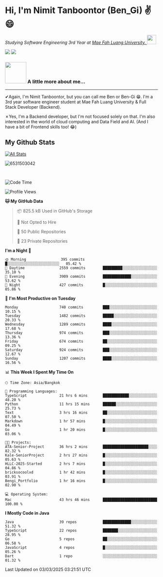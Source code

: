 # Hi, I'm Nimit Tanboontor (Ben_Gi) ✌😄
<p><em>Studying Software Engineering 3rd Year at <a href="https://en.mfu.ac.th/home.html"> Mae Fah Luang University.
</a><img src="https://media.giphy.com/media/WUlplcMpOCEmTGBtBW/giphy.gif" width="30"> </em></p>


[![](https://img.shields.io/badge/linkedin-%230077B5.svg?style=for-the-badge&logo=linkedin)]([https://www.linkedin.com/in/thanaphoom-babparn/](https://www.linkedin.com/in/nimit-tanbooutor-798139246/))
[![](https://img.shields.io/badge/Medium-12100E?style=for-the-badge&logo=medium&logoColor=white)](https://medium.com/@nimittanbooutor)

### <img src="https://media.giphy.com/media/VgCDAzcKvsR6OM0uWg/giphy.gif" width="70"> A little more about me...  

<hr> <!-- Horizontal line -->

&#10004;Again, I'm Nimit Tanboontor, but you can call me Ben or Ben-Gi 😁. I'm a 3rd year software engineer student at Mae Fah Luang University & Full Stack Developer (Backend).

&#10007;Yes, I'm a Backend developer, but I'm not focused solely on that. I'm also interested in the world of cloud computing and Data Field and AI. (And I have a bit of Frontend skills too! 😂)


## My Github Stats

[![All Stats](https://github-readme-stats.vercel.app/api?username=6531503042&show_icons=true&theme=algolia)](https://github.com/6531503042)

<p><img align="center" src="https://github-readme-streak-stats.herokuapp.com/?user=6531503042&" alt="6531503042" /></p>

<br />


<!--START_SECTION:waka-->
![Code Time](http://img.shields.io/badge/Code%20Time-336%20hrs%2027%20mins-blue)

![Profile Views](http://img.shields.io/badge/Profile%20Views-17-blue)

**🐱 My GitHub Data** 

> 📦 825.5 kB Used in GitHub's Storage 
 > 
> 🚫 Not Opted to Hire
 > 
> 📜 50 Public Repositories 
 > 
> 🔑 23 Private Repositories 
 > 
**I'm a Night 🦉** 

```text
🌞 Morning                395 commits         █░░░░░░░░░░░░░░░░░░░░░░░░   05.42 % 
🌆 Daytime                2559 commits        █████████░░░░░░░░░░░░░░░░   35.10 % 
🌃 Evening                3909 commits        █████████████░░░░░░░░░░░░   53.62 % 
🌙 Night                  427 commits         █░░░░░░░░░░░░░░░░░░░░░░░░   05.86 % 
```
📅 **I'm Most Productive on Tuesday** 

```text
Monday                   740 commits         ███░░░░░░░░░░░░░░░░░░░░░░   10.15 % 
Tuesday                  1482 commits        █████░░░░░░░░░░░░░░░░░░░░   20.33 % 
Wednesday                1289 commits        ████░░░░░░░░░░░░░░░░░░░░░   17.68 % 
Thursday                 974 commits         ███░░░░░░░░░░░░░░░░░░░░░░   13.36 % 
Friday                   674 commits         ██░░░░░░░░░░░░░░░░░░░░░░░   09.25 % 
Saturday                 924 commits         ███░░░░░░░░░░░░░░░░░░░░░░   12.67 % 
Sunday                   1207 commits        ████░░░░░░░░░░░░░░░░░░░░░   16.56 % 
```


📊 **This Week I Spent My Time On** 

```text
🕑︎ Time Zone: Asia/Bangkok

💬 Programming Languages: 
TypeScript               21 hrs 6 mins       ████████████░░░░░░░░░░░░░   48.20 % 
Python                   11 hrs 15 mins      ██████░░░░░░░░░░░░░░░░░░░   25.73 % 
Text                     3 hrs 16 mins       ██░░░░░░░░░░░░░░░░░░░░░░░   07.50 % 
Markdown                 1 hr 57 mins        █░░░░░░░░░░░░░░░░░░░░░░░░   04.49 % 
Go                       1 hr 20 mins        █░░░░░░░░░░░░░░░░░░░░░░░░   03.06 % 

🐱‍💻 Projects: 
ATA-Senior-Project       36 hrs 2 mins       █████████████████████░░░░   82.32 % 
Kale-SeniorProject       2 hrs 27 mins       █░░░░░░░░░░░░░░░░░░░░░░░░   05.63 % 
HLLC-2025-Started        2 hrs 7 mins        █░░░░░░░░░░░░░░░░░░░░░░░░   04.86 % 
bricksocoolxd            1 hr 42 mins        █░░░░░░░░░░░░░░░░░░░░░░░░   03.91 % 
Bengi_Portfolio          1 hr 16 mins        █░░░░░░░░░░░░░░░░░░░░░░░░   02.90 % 

💻 Operating System: 
Mac                      43 hrs 46 mins      █████████████████████████   100.00 % 
```

**I Mostly Code in Java** 

```text
Java                     39 repos            █████████████░░░░░░░░░░░░   51.32 % 
TypeScript               22 repos            ███████░░░░░░░░░░░░░░░░░░   28.95 % 
Go                       5 repos             ██░░░░░░░░░░░░░░░░░░░░░░░   06.58 % 
JavaScript               4 repos             █░░░░░░░░░░░░░░░░░░░░░░░░   05.26 % 
Dart                     1 repo              ░░░░░░░░░░░░░░░░░░░░░░░░░   01.32 % 
```




 Last Updated on 03/03/2025 03:21:51 UTC
<!--END_SECTION:waka-->
